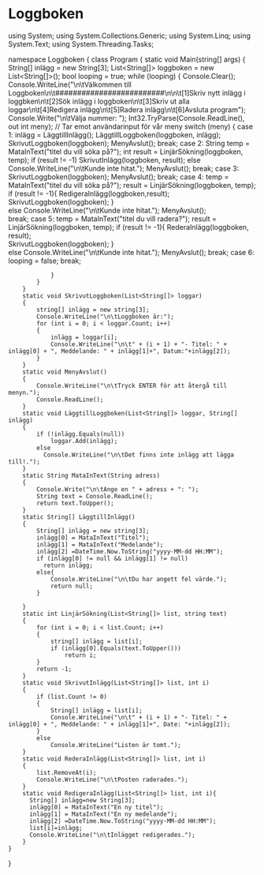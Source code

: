 # Loggboken


using System;
using System.Collections.Generic;
using System.Linq;
using System.Text;
using System.Threading.Tasks;

namespace Loggboken
{
    class Program
    {
        static void Main(string[] args)
        {
            String[] inlägg = new String[3];
            List<String[]> loggboken = new List<String[]>();
            bool looping = true;
            while (looping)
            {
                Console.Clear();
                Console.WriteLine("\n\tVälkommen till Loggboken\n\t#########################\n\n\t[1]Skriv nytt inlägg i loggbken\n\t[2]Sök inlägg i loggboken\n\t[3]Skriv ut alla loggar\n\t[4]Redigera inlägg\n\t[5]Radera inlägg\n\t[6]Avsluta program");
                Console.Write("\n\tVälja nummer: ");
                Int32.TryParse(Console.ReadLine(), out int meny); // Tar emot användarinput för vår meny
                switch (meny)
                {
                    case 1:
                        inlägg = LäggtillInlägg();
                        LäggtillLoggboken(loggboken, inlägg);
                        SkrivutLoggboken(loggboken);
                        MenyAvslut();
                        break;
                    case 2:
                        String temp = MataInText("titel du vill söka på?");
                        int result = LinjärSökning(loggboken, temp);
                        if (result != -1)
                            SkrivutInlägg(loggboken, result);
                        else
                            Console.WriteLine("\n\tKunde inte hitat.");
                        MenyAvslut();
                        break;
                    case 3:
                        SkrivutLoggboken(loggboken);
                        MenyAvslut();
                        break;
                    case 4:
                        temp = MataInText("titel du vill söka på?");
                        result = LinjärSökning(loggboken, temp);
                        if (result != -1){
                            RedigeraInlägg(loggboken,result);
                            SkrivutLoggboken(loggboken);
                        }                           
                        else
                          Console.WriteLine("\n\tKunde inte hitat.");
                        MenyAvslut();                       
                        break;
                    case 5:
                        temp = MataInText("titel du vill radera?");
                        result = LinjärSökning(loggboken, temp);
                        if (result != -1){
                            RederaInlägg(loggboken, result);                            
                            SkrivutLoggboken(loggboken);
                        }  
                        else
                            Console.WriteLine("\n\tKunde inte hitat.");
                        MenyAvslut();
                        break;
                    case 6:
                        looping = false;
                        break;

                }
            }
        }
        static void SkrivutLoggboken(List<String[]> loggar)
        {
            string[] inlägg = new string[3];
            Console.WriteLine("\n\tLoggboken är:");
            for (int i = 0; i < loggar.Count; i++)
            {
                inlägg = loggar[i];
                Console.WriteLine("\n\t" + (i + 1) + "- Titel: " + inlägg[0] + ", Meddelande: " + inlägg[1]+", Datum:"+inlägg[2]);
            }
        }
        static void MenyAvslut()
        {
            Console.WriteLine("\n\tTryck ENTER för att återgå till menyn.");
            Console.ReadLine();
        }
        static void LäggtillLoggboken(List<String[]> loggar, String[] inlägg)
        {
            if (!inlägg.Equals(null))
                loggar.Add(inlägg);
            else
              Console.WriteLine("\n\tDet finns inte inlägg att lägga till!.");
        }
        static String MataInText(String adress)
        {
            Console.Write("\n\tAnge en " + adress + ": ");
            String text = Console.ReadLine();
            return text.ToUpper();
        }
        static String[] LäggtillInlägg()
        {
            String[] inlägg = new string[3];
            inlägg[0] = MataInText("Titel");
            inlägg[1] = MataInText("Medelande");           
            inlägg[2] =DateTime.Now.ToString("yyyy-MM-dd HH:MM");
            if (inlägg[0] != null && inlägg[1] != null)
              return inlägg;
            else{
                Console.WriteLine("\n\tDu har angett fel värde.");
                return null;
            }
                
        }
        static int LinjärSökning(List<String[]> list, string text)
        {
            for (int i = 0; i < list.Count; i++)
            {
                string[] inlägg = list[i];
                if (inlägg[0].Equals(text.ToUpper()))
                    return i;
            }
            return -1;
        }
        static void SkrivutInlägg(List<String[]> list, int i)
        {
            if (list.Count != 0)
            {
                String[] inlägg = list[i];
                Console.WriteLine("\n\t" + (i + 1) + "- Titel: " + inlägg[0] + ", Meddelande: " + inlägg[1]+", Date: "+inlägg[2]);
            }
            else
                Console.WriteLine("Listen är tomt.");
        }
        static void RederaInlägg(List<String[]> list, int i)
        {
            list.RemoveAt(i);
            Console.WriteLine("\n\tPosten raderades.");
        }
        static void RedigeraInlägg(List<String[]> list, int i){
          String[] inlägg=new String[3];
          inlägg[0] = MataInText("En ny titel");
          inlägg[1] = MataInText("En ny medelande");
          inlägg[2] =DateTime.Now.ToString("yyyy-MM-dd HH:MM");
          list[i]=inlägg;
          Console.WriteLine("\n\tInlägget redigerades.");
        }
    }
}
